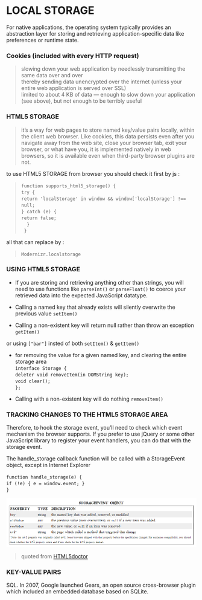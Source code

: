 # LOCAL STORAGE

For native applications, the operating system typically provides an abstraction layer for storing and retrieving application-specific data like preferences or runtime state.    


### Cookies (included with every HTTP request)  
> slowing down your web application by needlessly transmitting the same data over and over   
> thereby sending data unencrypted over the internet (unless your entire web application is served over SSL)   
> limited to about 4 KB of data — enough to slow down your application (see above), but not enough to be terribly useful   


### HTML5 STORAGE    

> it’s a way for web pages to store named key/value pairs locally, within the client web browser. Like cookies, this data persists even after you navigate away from the web site, close your browser tab, exit your browser, or what have you, it is implemented natively in web browsers, so it is available even when third-party browser plugins are not.    



to use HTML5 STORAGE from browser you should check it first by js :

>`function supports_html5_storage() {`   
>  `try {`   
>    `return 'localStorage' in window && window['localStorage'] !== null;`   
>  `} catch (e) {`   
>    `return false;`   
>`  }`   
>` }`   


all that can replace by :   
>
> `Modernizr.localstorage`  
>



### USING HTML5 STORAGE
* If you are storing and retrieving anything other than strings, you will need to use functions like `parseInt()` or `parseFloat()` to coerce your retrieved data into the expected JavaScript datatype.  

* Calling a named key that already exists will silently overwrite the previous value `setItem()` 

* Calling a non-existent key will return null rather than throw an exception `getItem()`   

or using `["bar"]` insted of both `setItem()` &  `getItem()`    


*  for removing the value for a given named key, and clearing the entire storage area  
`interface Storage {`   
  `deleter void removeItem(in DOMString key);`   
  `void clear();`   
`};`  

* Calling with a non-existent key will do nothing `removeItem()`    


### TRACKING CHANGES TO THE HTML5 STORAGE AREA   
Therefore, to hook the storage event, you’ll need to check which event mechanism the browser supports. If you prefer to use jQuery or some other JavaScript library to register your event handlers, you can do that with the storage event.    

The handle_storage callback function will be called with a StorageEvent object, except in Internet Explorer   

`function handle_storage(e) {`  
  `if (!e) { e = window.event; }`  
`}`   

![ob](stor.PNG)    
> quoted from [HTML5doctor](http://diveinto.html5doctor.com/storage.html)    


### KEY-VALUE PAIRS     
SQL. In 2007, Google launched Gears, an open source cross-browser plugin which included an embedded database based on SQLite.    






